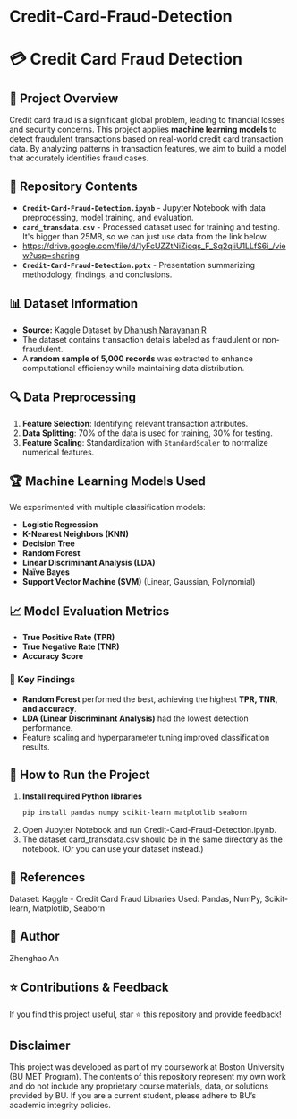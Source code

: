 # Credit-Card-Fraud-Detection
# 💳 Credit Card Fraud Detection  

## 📌 Project Overview  
Credit card fraud is a significant global problem, leading to financial losses and security concerns. This project applies **machine learning models** to detect fraudulent transactions based on real-world credit card transaction data. By analyzing patterns in transaction features, we aim to build a model that accurately identifies fraud cases.  

## 📁 Repository Contents  
- **`Credit-Card-Fraud-Detection.ipynb`** - Jupyter Notebook with data preprocessing, model training, and evaluation.  
- **`card_transdata.csv`** - Processed dataset used for training and testing. It's bigger than 25MB, so we can just use data from the link below.
- https://drive.google.com/file/d/1yFcUZZtNiZioqs_F_Sq2qiiU1LLfS6i_/view?usp=sharing
- **`Credit-Card-Fraud-Detection.pptx`** - Presentation summarizing methodology, findings, and conclusions.  

## 📊 Dataset Information  
- **Source:** Kaggle Dataset by [Dhanush Narayanan R](https://www.kaggle.com/datasets/dhanushnarayananr/credit-card-fraud)  
- The dataset contains transaction details labeled as fraudulent or non-fraudulent.  
- A **random sample of 5,000 records** was extracted to enhance computational efficiency while maintaining data distribution.  

## 🔍 Data Preprocessing  
1. **Feature Selection**: Identifying relevant transaction attributes.  
2. **Data Splitting**: 70% of the data is used for training, 30% for testing.  
3. **Feature Scaling**: Standardization with `StandardScaler` to normalize numerical features.  

## 🏆 Machine Learning Models Used  
We experimented with multiple classification models:  
- **Logistic Regression**  
- **K-Nearest Neighbors (KNN)**  
- **Decision Tree**  
- **Random Forest**  
- **Linear Discriminant Analysis (LDA)**  
- **Naïve Bayes**  
- **Support Vector Machine (SVM)** (Linear, Gaussian, Polynomial)  

## 📈 Model Evaluation Metrics  
- **True Positive Rate (TPR)**  
- **True Negative Rate (TNR)**  
- **Accuracy Score**  

### **🚀 Key Findings**
- **Random Forest** performed the best, achieving the highest **TPR, TNR, and accuracy**.  
- **LDA (Linear Discriminant Analysis)** had the lowest detection performance.  
- Feature scaling and hyperparameter tuning improved classification results.  

## 🔧 How to Run the Project  
1. **Install required Python libraries**  
   ```bash
   pip install pandas numpy scikit-learn matplotlib seaborn
2. Open Jupyter Notebook and run Credit-Card-Fraud-Detection.ipynb.
3. The dataset card_transdata.csv should be in the same directory as the notebook. (Or you can use your dataset instead.)

## 🔗 References
Dataset: Kaggle - Credit Card Fraud
Libraries Used: Pandas, NumPy, Scikit-learn, Matplotlib, Seaborn
## 👤 Author
Zhenghao An

## ⭐ Contributions & Feedback
If you find this project useful, star ⭐ this repository and provide feedback!
## Disclaimer
This project was developed as part of my coursework at Boston University (BU MET Program). The contents of this repository represent my own work and do not include any proprietary course materials, data, or solutions provided by BU. If you are a current student, please adhere to BU’s academic integrity policies.
